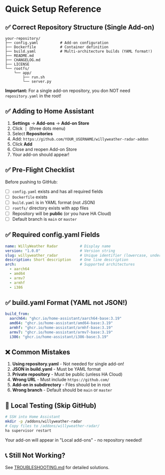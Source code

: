 # Quick Setup Reference

## ✅ Correct Repository Structure (Single Add-on)

```
your-repository/
├── config.yaml          # Add-on configuration
├── Dockerfile           # Container definition  
├── build.yaml           # Multi-architecture builds (YAML format!)
├── README.md
├── CHANGELOG.md
├── LICENSE
└── rootfs/
    └── app/
        ├── run.sh
        └── server.py
```

**Important:** For a single add-on repository, you don NOT need `repository.yaml` in the root!

## ✅ Adding to Home Assistant

1. **Settings** → **Add-ons** → **Add-on Store**
2. Click **⋮** (three dots menu)
3. Select **Repositories**
4. Add: `https://github.com/YOUR_USERNAME/willyweather-radar-addon`
5. Click **Add**
6. Close and reopen Add-on Store
7. Your add-on should appear!

## ✅ Pre-Flight Checklist

Before pushing to GitHub:

- [ ] `config.yaml` exists and has all required fields
- [ ] `Dockerfile` exists
- [ ] `build.yaml` is in YAML format (not JSON)
- [ ] `rootfs/` directory exists with app files
- [ ] Repository will be **public** (or you have HA Cloud)
- [ ] Default branch is `main` or `master`

## ✅ Required config.yaml Fields

```yaml
name: WillyWeather Radar          # Display name
version: "1.0.0"                  # Version string
slug: willyweather_radar          # Unique identifier (lowercase, underscores)
description: Short description    # One line description
arch:                             # Supported architectures
  - aarch64
  - amd64
  - armv7
  - armhf
  - i386
```

## ✅ build.yaml Format (YAML not JSON!)

```yaml
build_from:
  aarch64: "ghcr.io/home-assistant/aarch64-base:3.19"
  amd64: "ghcr.io/home-assistant/amd64-base:3.19"
  armhf: "ghcr.io/home-assistant/armhf-base:3.19"
  armv7: "ghcr.io/home-assistant/armv7-base:3.19"
  i386: "ghcr.io/home-assistant/i386-base:3.19"
```

## ❌ Common Mistakes

1. **Using repository.yaml** - Not needed for single add-on!
2. **JSON in build.yaml** - Must be YAML format
3. **Private repository** - Must be public (unless HA Cloud)
4. **Wrong URL** - Must include `https://github.com/`
5. **Add-on in subdirectory** - Files should be in root
6. **Wrong branch** - Default should be `main` or `master`

## 🔧 Local Testing (Skip GitHub)

```bash
# SSH into Home Assistant
mkdir -p /addons/willyweather-radar
# Copy files to /addons/willyweather-radar/
ha supervisor restart
```

Your add-on will appear in "Local add-ons" - no repository needed!

## 📞 Still Not Working?

See [TROUBLESHOOTING.md](TROUBLESHOOTING.md) for detailed solutions.
